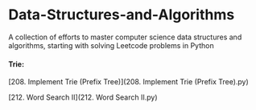 # Data-Structures-and-Algorithms
A collection of efforts to master computer science data structures and algorithms, starting with solving Leetcode problems in Python


#### Trie:

[208. Implement Trie (Prefix Tree)](208. Implement Trie (Prefix Tree).py)

[212. Word Search II](212. Word Search II.py) 
